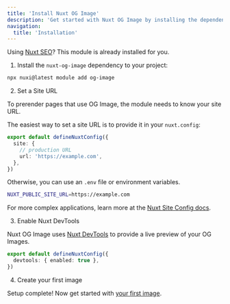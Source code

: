 ```yaml
---
title: 'Install Nuxt OG Image'
description: 'Get started with Nuxt OG Image by installing the dependency to your project.'
navigation:
  title: 'Installation'
---
```


Using [Nuxt SEO](/nuxt-seo/getting-started/installation)? This module is already installed for you.

1. Install the `nuxt-og-image` dependency to your project:

```bash
npx nuxi@latest module add og-image
```

2. Set a Site URL

To prerender pages that use OG Image, the module needs to know your site URL.

The easiest way to set a site URL is to provide it in your `nuxt.config`:

```ts [nuxt.config.ts]
export default defineNuxtConfig({
  site: {
    // production URL
    url: 'https://example.com',
  },
})
```

Otherwise, you can use an `.env` file or environment variables.

```bash [.env]
NUXT_PUBLIC_SITE_URL=https://example.com
```

For more complex applications, learn more at the [Nuxt Site Config docs](/site-config/getting-started/how-it-works).

3. Enable Nuxt DevTools

Nuxt OG Image uses [Nuxt DevTools](https://devtools.nuxt.com/) to provide a live preview of your OG Images.

```ts [nuxt.config.ts]
export default defineNuxtConfig({
  devtools: { enabled: true },
})
```

4. Create your first image

Setup complete! Now get started with [your first image](/og-image/getting-started/getting-familar-with-nuxt-og-image).
